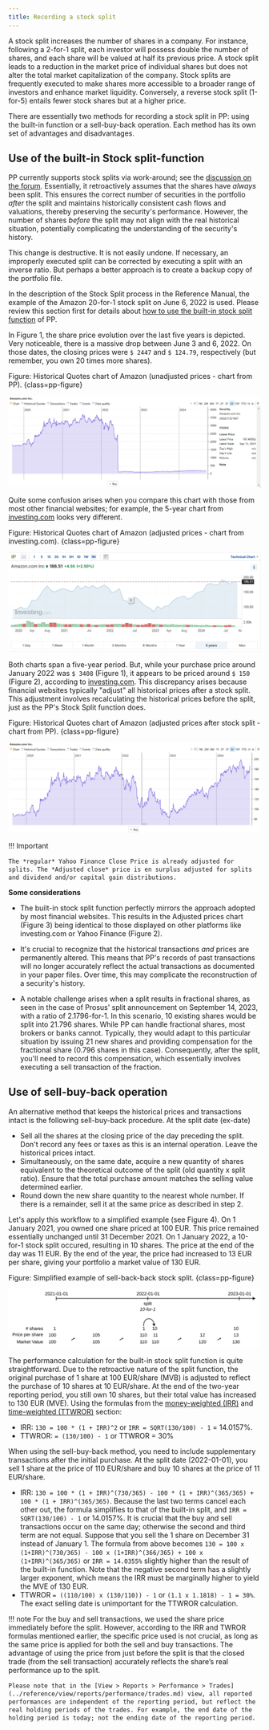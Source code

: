 ```yaml
---
title: Recording a stock split
---
```


A stock split increases the number of shares in a company. For instance, following a 2-for-1 split, each investor will possess double the number of shares, and each share will be valued at half its previous price. A stock split leads to a reduction in the market price of individual shares but does not alter the total market capitalization of the company. Stock splits are frequently executed to make shares more accessible to a broader range of investors and enhance market liquidity. Conversely, a reverse stock split (1-for-5) entails fewer stock shares but at a higher price.

There are essentially two methods for recording a stock split in PP: using the built-in function or a sell-buy-back operation. Each method has its own set of advantages and disadvantages.

## Use of the built-in Stock split-function

PP currently supports stock splits via work-around; see the [discussion on the forum](https://forum.portfolio-performance.info/t/aktiensplit-buchen/11758). Essentially, it retroactively assumes that the shares have *always* been split. This ensures the correct number of securities in the portfolio *after* the split and maintains historically consistent cash flows and valuations, thereby preserving the security's performance. However, the number of shares *before* the split may not align with the real historical situation, potentially complicating the understanding of the security's history.

This change is destructive. It is not easily undone. If necessary, an improperly executed split can be corrected by executing a split with an inverse ratio. But perhaps a better approach is to create a backup copy of the portfolio file.

In the description of the Stock Split process in the Reference Manual, the example of the Amazon 20-for-1 stock split on June 6, 2022 is used. Please review this section first for details about [how to use the built-in stock split function](../reference/view/securities/context-menu.md#stock-split) of PP.

In Figure 1, the share price evolution over the last five years is depicted. Very noticeable, there is a massive drop between June 3 and 6, 2022. On those dates, the closing prices were `$ 2447` and `$ 124.79`, respectively (but remember, you own 20 times more shares).

Figure: Historical Quotes chart of Amazon (unadjusted prices - chart from PP). {class=pp-figure}

![](../reference/view/securities/images/split-stock-amazon-unadjusted-PP.png)


Quite some confusion arises when you compare this chart with those from most other financial websites; for example, the 5-year chart from [investing.com](https://www.investing.com/equities/amazon-com-inc) looks very different.

Figure: Historical Quotes chart of Amazon (adjusted prices - chart from investing.com). {class=pp-figure}

![](./images/split-stock-amazon-adjusted-investing.png)

Both charts span a five-year period. But, while your purchase price around January 2022 was `$ 3408` (Figure 1), it appears to be priced around `$ 150` (Figure 2), according to [investing.com](https://www.investing.com/equities/amazon-com-inc). This discrepancy arises because financial websites typically "adjust" all historical prices after a stock split. This adjustment involves recalculating the historical prices before the split, just as the PP's Stock Split function does.

Figure: Historical Quotes chart of Amazon (adjusted prices after stock split - chart from PP). {class=pp-figure}

![](../reference/view/securities/images/split-stock-amazon-adjusted-PP.png)

!!! Important

    The *regular* Yahoo Finance Close Price is already adjusted for splits. The *Adjusted close* price is en surplus adjusted for splits and dividend and/or capital gain distributions.


**Some considerations**

- The built-in stock split function perfectly mirrors the approach adopted by most financial websites. This results in the Adjusted prices chart (Figure 3) being identical to those displayed on other platforms like investing.com or Yahoo Finance (Figure 2).

- It's crucial to recognize that the historical transactions *and* prices are permanently altered. This means that PP's records of past transactions will no longer accurately reflect the actual transactions as documented in your paper files. Over time, this may complicate the reconstruction of a security's history.

- A notable challenge arises when a split results in fractional shares, as seen in the case of Prosus' split announcement on September 14, 2023, with a ratio of 2.1796-for-1. In this scenario, 10 existing shares would be split into 21.796 shares. While PP can handle fractional shares, most brokers or banks cannot. Typically, they would adapt to this particular situation by issuing 21 new shares and providing compensation for the fractional share (0.796 shares in this case). Consequently, after the split, you'll need to record this compensation, which essentially involves executing a sell transaction of the fraction.

## Use of sell-buy-back operation

An alternative method that keeps the historical prices and transactions intact is the following sell-buy-back procedure. At the split date (ex-date)

- Sell all the shares at the closing price of the day preceding the split. Don't record any fees or taxes as this is an  internal operation. Leave the historical prices intact.
- Simultaneously, on the same date, acquire a new quantity of shares equivalent to the theoretical outcome of the split (old quantity x split ratio). Ensure that the total purchase amount matches the selling value determined earlier.
- Round down the new share quantity to the nearest whole number. If there is a remainder, sell it at the same price as described in step 2.

Let's apply this workflow to a simplified example (see Figure 4). On 1 January 2021, you owned one share priced at 100 EUR. This price remained essentially unchanged until 31 December 2021. On 1 January 2022, a 10-for-1 stock split occured, resulting in 10 shares. The price at the end of the day was 11 EUR. By the end of the year, the price had increased to 13 EUR per share, giving your portfolio a market value of 130 EUR.

Figure: Simplified example of sell-back-back stock split. {class=pp-figure}

![](./images/stock-split-sell-buy-back-method.svg)

The performance calculation for the built-in stock split function is quite straightforward. Due to the retroactive nature of the split function, the original purchase of 1 share at 100 EUR/share (MVB) is adjusted to reflect the purchase of 10 shares at 10 EUR/share. At the end of the two-year reporting period, you still own 10 shares, but their total value has increased to 130 EUR (MVE). Using the formulas from the [money-weighted (IRR)](../concepts/performance/money-weighted.md) and [time-weighted (TTWROR)](../concepts/performance/time-weighted.md) section:

- IRR: `130 = 100 * (1 + IRR)^2` or `IRR = SQRT(130/100) - 1` = 14.0157%.
- TTWROR: `= (130/100) - 1` or TTWROR = 30%

When using the sell-buy-back method, you need to include supplementary transactions after the initial purchase. At the split date (2022-01-01), you sell 1 share at the price of 110 EUR/share and buy 10 shares at the price of 11 EUR/share. 

- IRR: `130 = 100 * (1 + IRR)^(730/365) - 100 * (1 + IRR)^(365/365) + 100 * (1 + IRR)^(365/365)`. Because the last two terms cancel each other out, the formula simplifies to that of the built-in split, and `IRR = SQRT(130/100) - 1` or 14.0157%. It is crucial that the buy and sell transactions occur on the same day;  otherwise the second and third term are not equal. Suppose that you sell the 1 share on December 31 instead of January 1. The formula from above becomes `130 = 100 x (1+IRR)^(730/365) - 100 x (1+IRR)^(366/365) + 100 x (1+IRR)^(365/365)` or `IRR = 14.0355%` slightly higher than the result of the built-in function. Note that the negative second term has a slightly larger exponent, which means the IRR must be marginally higher to yield the MVE of 130 EUR.
- TTWROR `= ((110/100) x (130/110)) - 1` or `(1.1 x 1.1818) - 1 = 30%`. The exact selling date is unimportant for the TTWROR calculation.

!!! note
    For the buy and sell transactions, we used the share price immediately before the split.  However, according to the IRR and TWROR formulas mentioned earlier, the specific price used is not crucial, as long as the same price is applied for both the sell and buy transactions. The advantage of using the price from just before the split is that the closed trade (from the sell transaction) accurately reflects the share’s real performance up to the split.

    Please note that in the [View > Reports > Performance > Trades](../reference/view/reports/performance/trades.md) view, all reported performances are independent of the reporting period, but reflect the real holding periods of the trades. For example, the end date of the holding period is today; not the ending date of the reporting period.